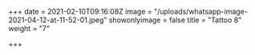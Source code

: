 +++
date = 2021-02-10T09:16:08Z
image = "/uploads/whatsapp-image-2021-04-12-at-11-52-01.jpeg"
showonlyimage = false
title = "Tattoo 8"
weight = "7"

+++
